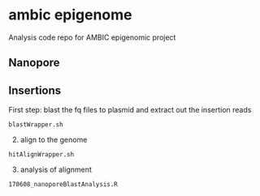 # ambic epigenome
Analysis code repo for AMBIC epigenomic project
## Nanopore

## Insertions
First step: blast the fq files to plasmid and extract out the insertion reads

`blastWrapper.sh`

2) align to the genome

`hitAlignWrapper.sh`

3) analysis of alignment

`170608_nanoporeBlastAnalysis.R`

